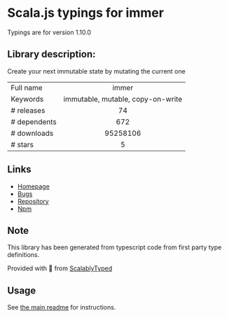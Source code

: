 
# Scala.js typings for immer

Typings are for version 1.10.0

## Library description:
Create your next immutable state by mutating the current one

|                    |                 |
| ------------------ | :-------------: |
| Full name          | immer |
| Keywords           | immutable, mutable, copy-on-write |
| # releases         | 74 |
| # dependents       | 672 |
| # downloads        | 95258106 |
| # stars            | 5 |

## Links
- [Homepage](https://github.com/immerjs/immer#readme)
- [Bugs](https://github.com/immerjs/immer/issues)
- [Repository](https://github.com/immerjs/immer)
- [Npm](https://www.npmjs.com/package/immer)
    


## Note
This library has been generated from typescript code from first party type definitions.

Provided with :purple_heart: from [ScalablyTyped](https://github.com/oyvindberg/ScalablyTyped)

## Usage
See [the main readme](../../readme.md) for instructions.


